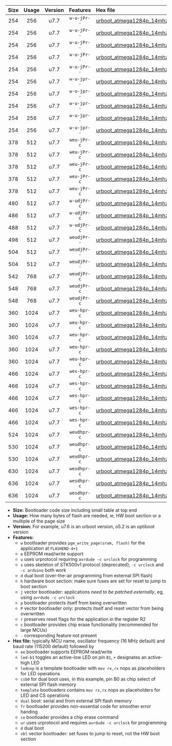 |Size|Usage|Version|Features|Hex file|
|:-:|:-:|:-:|:-:|:--|
|254|256|u7.7|`w-u-jPr--`|[urboot_atmega1284p_14mhz7456_9600bps_led+b5_ur_vbl.hex](https://raw.githubusercontent.com/stefanrueger/urboot.hex/main/mcus/atmega1284p/fcpu_14mhz7456/9600_bps/urboot_atmega1284p_14mhz7456_9600bps_led+b5_ur_vbl.hex)|
|254|256|u7.7|`w-u-jPr--`|[urboot_atmega1284p_14mhz7456_9600bps_led+b7_ur_vbl.hex](https://raw.githubusercontent.com/stefanrueger/urboot.hex/main/mcus/atmega1284p/fcpu_14mhz7456/9600_bps/urboot_atmega1284p_14mhz7456_9600bps_led+b7_ur_vbl.hex)|
|254|256|u7.7|`w-u-jPr--`|[urboot_atmega1284p_14mhz7456_9600bps_led+c7_ur_vbl.hex](https://raw.githubusercontent.com/stefanrueger/urboot.hex/main/mcus/atmega1284p/fcpu_14mhz7456/9600_bps/urboot_atmega1284p_14mhz7456_9600bps_led+c7_ur_vbl.hex)|
|254|256|u7.7|`w-u-jPr--`|[urboot_atmega1284p_14mhz7456_9600bps_led+d7_ur_vbl.hex](https://raw.githubusercontent.com/stefanrueger/urboot.hex/main/mcus/atmega1284p/fcpu_14mhz7456/9600_bps/urboot_atmega1284p_14mhz7456_9600bps_led+d7_ur_vbl.hex)|
|254|256|u7.7|`w-u-jPr--`|[urboot_atmega1284p_14mhz7456_9600bps_lednop_ur_vbl.hex](https://raw.githubusercontent.com/stefanrueger/urboot.hex/main/mcus/atmega1284p/fcpu_14mhz7456/9600_bps/urboot_atmega1284p_14mhz7456_9600bps_lednop_ur_vbl.hex)|
|254|256|u7.7|`w-u-jpr--`|[urboot_atmega1284p_14mhz7456_9600bps_led+b5_fr_ur_vbl.hex](https://raw.githubusercontent.com/stefanrueger/urboot.hex/main/mcus/atmega1284p/fcpu_14mhz7456/9600_bps/urboot_atmega1284p_14mhz7456_9600bps_led+b5_fr_ur_vbl.hex)|
|254|256|u7.7|`w-u-jpr--`|[urboot_atmega1284p_14mhz7456_9600bps_led+b7_fr_ur_vbl.hex](https://raw.githubusercontent.com/stefanrueger/urboot.hex/main/mcus/atmega1284p/fcpu_14mhz7456/9600_bps/urboot_atmega1284p_14mhz7456_9600bps_led+b7_fr_ur_vbl.hex)|
|254|256|u7.7|`w-u-jpr--`|[urboot_atmega1284p_14mhz7456_9600bps_led+c7_fr_ur_vbl.hex](https://raw.githubusercontent.com/stefanrueger/urboot.hex/main/mcus/atmega1284p/fcpu_14mhz7456/9600_bps/urboot_atmega1284p_14mhz7456_9600bps_led+c7_fr_ur_vbl.hex)|
|254|256|u7.7|`w-u-jpr--`|[urboot_atmega1284p_14mhz7456_9600bps_led+d7_fr_ur_vbl.hex](https://raw.githubusercontent.com/stefanrueger/urboot.hex/main/mcus/atmega1284p/fcpu_14mhz7456/9600_bps/urboot_atmega1284p_14mhz7456_9600bps_led+d7_fr_ur_vbl.hex)|
|254|256|u7.7|`w-u-jpr--`|[urboot_atmega1284p_14mhz7456_9600bps_lednop_fr_ur_vbl.hex](https://raw.githubusercontent.com/stefanrueger/urboot.hex/main/mcus/atmega1284p/fcpu_14mhz7456/9600_bps/urboot_atmega1284p_14mhz7456_9600bps_lednop_fr_ur_vbl.hex)|
|378|512|u7.7|`weu-jPr-c`|[urboot_atmega1284p_14mhz7456_9600bps_ee_led+b5_fr_ce_ur_vbl.hex](https://raw.githubusercontent.com/stefanrueger/urboot.hex/main/mcus/atmega1284p/fcpu_14mhz7456/9600_bps/urboot_atmega1284p_14mhz7456_9600bps_ee_led+b5_fr_ce_ur_vbl.hex)|
|378|512|u7.7|`weu-jPr-c`|[urboot_atmega1284p_14mhz7456_9600bps_ee_led+b7_fr_ce_ur_vbl.hex](https://raw.githubusercontent.com/stefanrueger/urboot.hex/main/mcus/atmega1284p/fcpu_14mhz7456/9600_bps/urboot_atmega1284p_14mhz7456_9600bps_ee_led+b7_fr_ce_ur_vbl.hex)|
|378|512|u7.7|`weu-jPr-c`|[urboot_atmega1284p_14mhz7456_9600bps_ee_led+c7_fr_ce_ur_vbl.hex](https://raw.githubusercontent.com/stefanrueger/urboot.hex/main/mcus/atmega1284p/fcpu_14mhz7456/9600_bps/urboot_atmega1284p_14mhz7456_9600bps_ee_led+c7_fr_ce_ur_vbl.hex)|
|378|512|u7.7|`weu-jPr-c`|[urboot_atmega1284p_14mhz7456_9600bps_ee_led+d7_fr_ce_ur_vbl.hex](https://raw.githubusercontent.com/stefanrueger/urboot.hex/main/mcus/atmega1284p/fcpu_14mhz7456/9600_bps/urboot_atmega1284p_14mhz7456_9600bps_ee_led+d7_fr_ce_ur_vbl.hex)|
|378|512|u7.7|`weu-jPr-c`|[urboot_atmega1284p_14mhz7456_9600bps_ee_lednop_fr_ce_ur_vbl.hex](https://raw.githubusercontent.com/stefanrueger/urboot.hex/main/mcus/atmega1284p/fcpu_14mhz7456/9600_bps/urboot_atmega1284p_14mhz7456_9600bps_ee_lednop_fr_ce_ur_vbl.hex)|
|480|512|u7.7|`w-udjPr-c`|[urboot_atmega1284p_14mhz7456_9600bps_led+c7_csb3_dual_fr_ce_ur_vbl.hex](https://raw.githubusercontent.com/stefanrueger/urboot.hex/main/mcus/atmega1284p/fcpu_14mhz7456/9600_bps/urboot_atmega1284p_14mhz7456_9600bps_led+c7_csb3_dual_fr_ce_ur_vbl.hex)|
|486|512|u7.7|`w-udjPr-c`|[urboot_atmega1284p_14mhz7456_9600bps_led+d7_csc7_dual_fr_ce_ur_vbl.hex](https://raw.githubusercontent.com/stefanrueger/urboot.hex/main/mcus/atmega1284p/fcpu_14mhz7456/9600_bps/urboot_atmega1284p_14mhz7456_9600bps_led+d7_csc7_dual_fr_ce_ur_vbl.hex)|
|488|512|u7.7|`w-udjPr-c`|[urboot_atmega1284p_14mhz7456_9600bps_template_dual_fr_ce_ur_vbl.hex](https://raw.githubusercontent.com/stefanrueger/urboot.hex/main/mcus/atmega1284p/fcpu_14mhz7456/9600_bps/urboot_atmega1284p_14mhz7456_9600bps_template_dual_fr_ce_ur_vbl.hex)|
|498|512|u7.7|`weudjPr--`|[urboot_atmega1284p_14mhz7456_9600bps_ee_led+c7_csb3_dual_fr_ur_vbl.hex](https://raw.githubusercontent.com/stefanrueger/urboot.hex/main/mcus/atmega1284p/fcpu_14mhz7456/9600_bps/urboot_atmega1284p_14mhz7456_9600bps_ee_led+c7_csb3_dual_fr_ur_vbl.hex)|
|504|512|u7.7|`weudjPr--`|[urboot_atmega1284p_14mhz7456_9600bps_ee_led+d7_csc7_dual_fr_ur_vbl.hex](https://raw.githubusercontent.com/stefanrueger/urboot.hex/main/mcus/atmega1284p/fcpu_14mhz7456/9600_bps/urboot_atmega1284p_14mhz7456_9600bps_ee_led+d7_csc7_dual_fr_ur_vbl.hex)|
|504|512|u7.7|`weudjPr--`|[urboot_atmega1284p_14mhz7456_9600bps_ee_template_dual_fr_ur_vbl.hex](https://raw.githubusercontent.com/stefanrueger/urboot.hex/main/mcus/atmega1284p/fcpu_14mhz7456/9600_bps/urboot_atmega1284p_14mhz7456_9600bps_ee_template_dual_fr_ur_vbl.hex)|
|542|768|u7.7|`weudjPr-c`|[urboot_atmega1284p_14mhz7456_9600bps_ee_led+c7_csb3_dual_fr_ce_ur_vbl.hex](https://raw.githubusercontent.com/stefanrueger/urboot.hex/main/mcus/atmega1284p/fcpu_14mhz7456/9600_bps/urboot_atmega1284p_14mhz7456_9600bps_ee_led+c7_csb3_dual_fr_ce_ur_vbl.hex)|
|548|768|u7.7|`weudjPr-c`|[urboot_atmega1284p_14mhz7456_9600bps_ee_led+d7_csc7_dual_fr_ce_ur_vbl.hex](https://raw.githubusercontent.com/stefanrueger/urboot.hex/main/mcus/atmega1284p/fcpu_14mhz7456/9600_bps/urboot_atmega1284p_14mhz7456_9600bps_ee_led+d7_csc7_dual_fr_ce_ur_vbl.hex)|
|548|768|u7.7|`weudjPr-c`|[urboot_atmega1284p_14mhz7456_9600bps_ee_template_dual_fr_ce_ur_vbl.hex](https://raw.githubusercontent.com/stefanrueger/urboot.hex/main/mcus/atmega1284p/fcpu_14mhz7456/9600_bps/urboot_atmega1284p_14mhz7456_9600bps_ee_template_dual_fr_ce_ur_vbl.hex)|
|360|1024|u7.7|`weu-hpr-c`|[urboot_atmega1284p_14mhz7456_9600bps_ee_led+b5_fr_ce_ur.hex](https://raw.githubusercontent.com/stefanrueger/urboot.hex/main/mcus/atmega1284p/fcpu_14mhz7456/9600_bps/urboot_atmega1284p_14mhz7456_9600bps_ee_led+b5_fr_ce_ur.hex)|
|360|1024|u7.7|`weu-hpr-c`|[urboot_atmega1284p_14mhz7456_9600bps_ee_led+b7_fr_ce_ur.hex](https://raw.githubusercontent.com/stefanrueger/urboot.hex/main/mcus/atmega1284p/fcpu_14mhz7456/9600_bps/urboot_atmega1284p_14mhz7456_9600bps_ee_led+b7_fr_ce_ur.hex)|
|360|1024|u7.7|`weu-hpr-c`|[urboot_atmega1284p_14mhz7456_9600bps_ee_led+c7_fr_ce_ur.hex](https://raw.githubusercontent.com/stefanrueger/urboot.hex/main/mcus/atmega1284p/fcpu_14mhz7456/9600_bps/urboot_atmega1284p_14mhz7456_9600bps_ee_led+c7_fr_ce_ur.hex)|
|360|1024|u7.7|`weu-hpr-c`|[urboot_atmega1284p_14mhz7456_9600bps_ee_led+d7_fr_ce_ur.hex](https://raw.githubusercontent.com/stefanrueger/urboot.hex/main/mcus/atmega1284p/fcpu_14mhz7456/9600_bps/urboot_atmega1284p_14mhz7456_9600bps_ee_led+d7_fr_ce_ur.hex)|
|360|1024|u7.7|`weu-hpr-c`|[urboot_atmega1284p_14mhz7456_9600bps_ee_lednop_fr_ce_ur.hex](https://raw.githubusercontent.com/stefanrueger/urboot.hex/main/mcus/atmega1284p/fcpu_14mhz7456/9600_bps/urboot_atmega1284p_14mhz7456_9600bps_ee_lednop_fr_ce_ur.hex)|
|466|1024|u7.7|`wes-hpr-c`|[urboot_atmega1284p_14mhz7456_9600bps_ee_led+b5_fr_ce.hex](https://raw.githubusercontent.com/stefanrueger/urboot.hex/main/mcus/atmega1284p/fcpu_14mhz7456/9600_bps/urboot_atmega1284p_14mhz7456_9600bps_ee_led+b5_fr_ce.hex)|
|466|1024|u7.7|`wes-hpr-c`|[urboot_atmega1284p_14mhz7456_9600bps_ee_led+b7_fr_ce.hex](https://raw.githubusercontent.com/stefanrueger/urboot.hex/main/mcus/atmega1284p/fcpu_14mhz7456/9600_bps/urboot_atmega1284p_14mhz7456_9600bps_ee_led+b7_fr_ce.hex)|
|466|1024|u7.7|`wes-hpr-c`|[urboot_atmega1284p_14mhz7456_9600bps_ee_led+c7_fr_ce.hex](https://raw.githubusercontent.com/stefanrueger/urboot.hex/main/mcus/atmega1284p/fcpu_14mhz7456/9600_bps/urboot_atmega1284p_14mhz7456_9600bps_ee_led+c7_fr_ce.hex)|
|466|1024|u7.7|`wes-hpr-c`|[urboot_atmega1284p_14mhz7456_9600bps_ee_led+d7_fr_ce.hex](https://raw.githubusercontent.com/stefanrueger/urboot.hex/main/mcus/atmega1284p/fcpu_14mhz7456/9600_bps/urboot_atmega1284p_14mhz7456_9600bps_ee_led+d7_fr_ce.hex)|
|466|1024|u7.7|`wes-hpr-c`|[urboot_atmega1284p_14mhz7456_9600bps_ee_lednop_fr_ce.hex](https://raw.githubusercontent.com/stefanrueger/urboot.hex/main/mcus/atmega1284p/fcpu_14mhz7456/9600_bps/urboot_atmega1284p_14mhz7456_9600bps_ee_lednop_fr_ce.hex)|
|524|1024|u7.7|`weudhpr-c`|[urboot_atmega1284p_14mhz7456_9600bps_ee_led+c7_csb3_dual_fr_ce_ur.hex](https://raw.githubusercontent.com/stefanrueger/urboot.hex/main/mcus/atmega1284p/fcpu_14mhz7456/9600_bps/urboot_atmega1284p_14mhz7456_9600bps_ee_led+c7_csb3_dual_fr_ce_ur.hex)|
|530|1024|u7.7|`weudhpr-c`|[urboot_atmega1284p_14mhz7456_9600bps_ee_led+d7_csc7_dual_fr_ce_ur.hex](https://raw.githubusercontent.com/stefanrueger/urboot.hex/main/mcus/atmega1284p/fcpu_14mhz7456/9600_bps/urboot_atmega1284p_14mhz7456_9600bps_ee_led+d7_csc7_dual_fr_ce_ur.hex)|
|530|1024|u7.7|`weudhpr-c`|[urboot_atmega1284p_14mhz7456_9600bps_ee_template_dual_fr_ce_ur.hex](https://raw.githubusercontent.com/stefanrueger/urboot.hex/main/mcus/atmega1284p/fcpu_14mhz7456/9600_bps/urboot_atmega1284p_14mhz7456_9600bps_ee_template_dual_fr_ce_ur.hex)|
|630|1024|u7.7|`wesdhpr-c`|[urboot_atmega1284p_14mhz7456_9600bps_ee_led+c7_csb3_dual_fr_ce.hex](https://raw.githubusercontent.com/stefanrueger/urboot.hex/main/mcus/atmega1284p/fcpu_14mhz7456/9600_bps/urboot_atmega1284p_14mhz7456_9600bps_ee_led+c7_csb3_dual_fr_ce.hex)|
|636|1024|u7.7|`wesdhpr-c`|[urboot_atmega1284p_14mhz7456_9600bps_ee_led+d7_csc7_dual_fr_ce.hex](https://raw.githubusercontent.com/stefanrueger/urboot.hex/main/mcus/atmega1284p/fcpu_14mhz7456/9600_bps/urboot_atmega1284p_14mhz7456_9600bps_ee_led+d7_csc7_dual_fr_ce.hex)|
|636|1024|u7.7|`wesdhpr-c`|[urboot_atmega1284p_14mhz7456_9600bps_ee_template_dual_fr_ce.hex](https://raw.githubusercontent.com/stefanrueger/urboot.hex/main/mcus/atmega1284p/fcpu_14mhz7456/9600_bps/urboot_atmega1284p_14mhz7456_9600bps_ee_template_dual_fr_ce.hex)|

- **Size:** Bootloader code size including small table at top end
- **Usage:** How many bytes of flash are needed, ie, HW boot section or a multiple of the page size
- **Version:** For example, u7.6 is an urboot version, o5.2 is an optiboot version
- **Features:**
  + `w` bootloader provides `pgm_write_page(sram, flash)` for the application at `FLASHEND-4+1`
  + `e` EEPROM read/write support
  + `u` uses urprotocol requiring `avrdude -c urclock` for programming
  + `s` uses skeleton of STK500v1 protocol (deprecated); `-c urclock` and `-c arduino` both work
  + `d` dual boot (over-the-air programming from external SPI flash)
  + `h` hardware boot section: make sure fuses are set for reset to jump to boot section
  + `j` vector bootloader: applications *need to be patched externally*, eg, using `avrdude -c urclock`
  + `p` bootloader protects itself from being overwritten
  + `P` vector bootloader only: protects itself and reset vector from being overwritten
  + `r` preserves reset flags for the application in the register R2
  + `c` bootloader provides chip erase functionality (recommended for large MCUs)
  + `-` corresponding feature not present
- **Hex file:** typically MCU name, oscillator frequency (16 MHz default) and baud rate (115200 default) followed by
  + `ee` bootloader supports EEPROM read/write
  + `led-b1` toggles an active-low LED on pin `B1`, `+` designates an active-high LED
  + `lednop` is a template bootloader with `mov rx,rx` nops as placeholders for LED operations
  + `csb0` for dual boot uses, in this example, pin B0 as chip select of external SPI flash memory
  + `template` bootloaders contains `mov rx,rx` nops as placeholders for LED and CS operations
  + `dual` boot: serial and from external SPI flash memory
  + `fr` bootloader provides non-essential code for smoother error handing
  + `ce` bootloader provides a chip erase command
  + `ur` uses urprotocol and requires `avrdude -c urclock` for programming
  + `d` dual boot
  + `vbl` vector bootloader: set fuses to jump to reset, not the HW boot section
